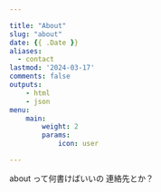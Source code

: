 ```yaml
---

title: "About"
slug: "about"
date: {{ .Date }}
aliases:
  - contact
lastmod: '2024-03-17'
comments: false
outputs:
    - html
    - json
menu:
    main:
        weight: 2
        params: 
            icon: user

---
```


about って何書けばいいの
連絡先とか？